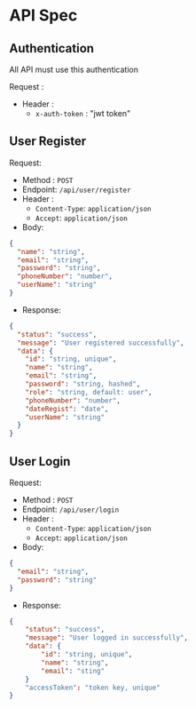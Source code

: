 # API Spec

## Authentication

All API must use this authentication

Request :

- Header :
  - `x-auth-token` : "jwt token"

## User Register

Request:

- Method : `POST`
- Endpoint: `/api/user/register`
- Header :
  - `Content-Type`: `application/json`
  - `Accept`: `application/json`
- Body:

```json
{
  "name": "string",
  "email": "string",
  "password": "string",
  "phoneNumber": "number",
  "userName": "string"
}
```

- Response:

```json
{
  "status": "success",
  "message": "User registered successfully",
  "data": {
    "id": "string, unique",
    "name": "string",
    "email": "string",
    "password": "string, hashed",
    "role": "string, default: user",
    "phoneNumber": "number",
    "dateRegist": "date",
    "userName": "string"
  }
}
```

## User Login

Request:

- Method : `POST`
- Endpoint: `/api/user/login`
- Header :
  - `Content-Type`: `application/json`
  - `Accept`: `application/json`
- Body:

```json
{
  "email": "string",
  "password": "string"
}
```

- Response:

```json
{
    "status": "success",
    "message": "User logged in successfully",
    "data": {
        "id": "string, unique",
        "name": "string",
        "email": "sting"
    }
    "accessToken": "token key, unique"
}

```
